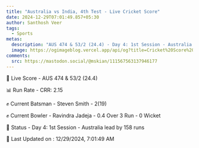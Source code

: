 ```yaml
---
title: "Australia vs India, 4th Test - Live Cricket Score"
date: 2024-12-29T07:01:49.857+05:30
author: Santhosh Veer
tags:
  - Sports
metas:
  description: "AUS 474 & 53/2 (24.4) - Day 4: 1st Session - Australia lead by 158 runs"
  image: https://ogimageblog.vercel.app/api/og?title=Cricket%20Score%20%F0%9F%8F%8F
comments:
  src: https://mastodon.social/@mskian/111567563137946177
---
```


🔴 Live Score - AUS 474 & 53/2 (24.4)  

📊 Run Rate - CRR: 2.15  

✊ Current Batsman - Steven Smith - 2(19)  

✊ Current Bowler - Ravindra Jadeja - 0.4 Over 3 Run - 0 Wicket  

📑 Status - Day 4: 1st Session - Australia lead by 158 runs

<!--more-->

📝 Last Updated on : 12/29/2024, 7:01:49 AM
